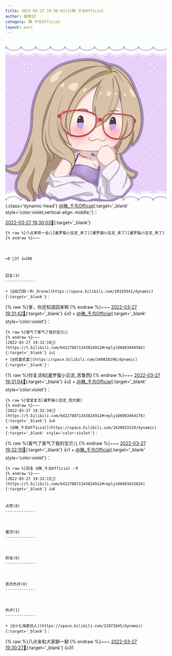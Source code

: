 ```yaml
---
title: 2022-03-27 19:30:03(3)琳_千鸟Official
author: 御坂IO
category: 琳_千鸟Official
layout: post
---
```


![img](/images/c0a88f85ebd0d056f37b114e0748e69556c8b488.jpg){:class='dynamic-head'}
[@琳_千鸟Official](https://space.bilibili.com/1620923329/dynamic){:target='_blank' style='color:violet;vertical-align: middle;'}：

[2022-03-27 19:30:03🔗](https://t.bilibili.com/642278871343824912){:target='_blank'}

~~~
{% raw %}八点来唠一会儿[暹罗猫小豆泥_来了][暹罗猫小豆泥_来了][暹罗猫小豆泥_来了]
{% endraw %}~~~



↪️0 💬37 👍200


回复(3)
-------------

+ [@幼刀厨丶Mr_Drone](https://space.bilibili.com/10159341/dynamic){:target='_blank'}：
~~~
{% raw %}爹，你还知道回来啊
{% endraw %}~~~
[2022-03-27 19:31:42🔗](https://t.bilibili.com/642278871343824912#reply106983272016){:target='_blank'} 👍0
    + [@琳_千鸟Official](https://space.bilibili.com/1620923329/dynamic){:target='_blank' style='color:violet'}：
~~~
{% raw %}客气了客气了我的宝贝儿
{% endraw %}~~~
[2022-03-27 19:32:10🔗](https://t.bilibili.com/642278871343824912#reply106983449504){:target='_blank'} 👍1
+ [@贰喜贰喜](https://space.bilibili.com/348018296/dynamic){:target='_blank'}：
~~~
{% raw %}你复活啦[暹罗猫小豆泥_苦鲁西]
{% endraw %}~~~
[2022-03-27 19:31:04🔗](https://t.bilibili.com/642278871343824912#reply106983309120){:target='_blank'} 👍2
    + [@琳_千鸟Official](https://space.bilibili.com/1620923329/dynamic){:target='_blank' style='color:violet'}：
~~~
{% raw %}堂堂复活[暹罗猫小豆泥_抱大腿]
{% endraw %}~~~
[2022-03-27 19:32:34🔗](https://t.bilibili.com/642278871343824912#reply106983464176){:target='_blank'} 👍4
+ [@琳_千鸟Official](https://space.bilibili.com/1620923329/dynamic){:target='_blank' style='color:violet'}：
~~~
{% raw %}客气了客气了我的宝贝儿
{% endraw %}~~~
[2022-03-27 19:32:10🔗](https://t.bilibili.com/642278871343824912#reply106983449504){:target='_blank'} 👍1
    + [@琳_千鸟Official](https://space.bilibili.com/1620923329/dynamic){:target='_blank' style='color:violet'}：
~~~
{% raw %}回复 @琳_千鸟Official :子
{% endraw %}~~~
[2022-03-27 19:32:15🔗](https://t.bilibili.com/642278871343824912#reply106983415024){:target='_blank'} 👍0


点赞(0)
-------------



置顶(0)
-------------



转发(0)
-------------



首页热评(0)
-------------



热评(1)
-------------

+ [@小七海爱创人](https://space.bilibili.com/12072645/dynamic){:target='_blank'}：
~~~
{% raw %}八点来和大家聊一聊
{% endraw %}~~~
[2022-03-27 19:30:27🔗](https://t.bilibili.com/642278871343824912#reply106983228208){:target='_blank'} 👍31


